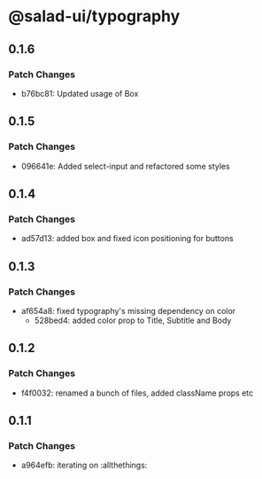 # @salad-ui/typography

## 0.1.6

### Patch Changes

- b76bc81: Updated usage of Box

## 0.1.5

### Patch Changes

- 096641e: Added select-input and refactored some styles

## 0.1.4

### Patch Changes

- ad57d13: added box and fixed icon positioning for buttons

## 0.1.3

### Patch Changes

- af654a8: fixed typography's missing dependency on color
  - 528bed4: added color prop to Title, Subtitle and Body

## 0.1.2

### Patch Changes

- f4f0032: renamed a bunch of files, added className props etc

## 0.1.1

### Patch Changes

- a964efb: iterating on :allthethings:
